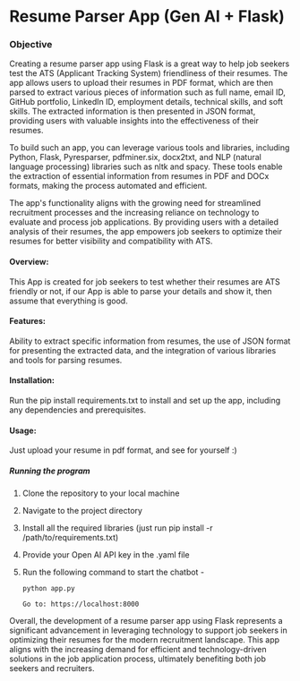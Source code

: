 # Resume Parser App (Gen AI + Flask)

### Objective

Creating a resume parser app using Flask is a great way to help job seekers test the ATS (Applicant Tracking System) friendliness of their resumes. The app allows users to upload their resumes in PDF format, which are then parsed to extract various pieces of information such as full name, email ID, GitHub portfolio, LinkedIn ID, employment details, technical skills, and soft skills. The extracted information is then presented in JSON format, providing users with valuable insights into the effectiveness of their resumes.

To build such an app, you can leverage various tools and libraries, including Python, Flask, Pyresparser, pdfminer.six, docx2txt, and NLP (natural language processing) libraries such as nltk and spacy. These tools enable the extraction of essential information from resumes in PDF and DOCx formats, making the process automated and efficient.

The app's functionality aligns with the growing need for streamlined recruitment processes and the increasing reliance on technology to evaluate and process job applications. By providing users with a detailed analysis of their resumes, the app empowers job seekers to optimize their resumes for better visibility and compatibility with ATS.


#### Overview: 
This App is created for job seekers to test whether their resumes are ATS friendly or not, if our App is able to parse your details and show it, then assume that everything is good.

#### Features: 
Ability to extract specific information from resumes, the use of JSON format for presenting the extracted data, and the integration of various libraries and tools for parsing resumes.

#### Installation: 
Run the pip install requirements.txt to install and set up the app, including any dependencies and prerequisites.

#### Usage: 
Just upload your resume in pdf format, and see for yourself :)


##### Running the program

1. Clone the repository to your local machine
2. Navigate to the project directory
3. Install all the required libraries (just run pip install -r /path/to/requirements.txt)
4. Provide your Open AI API key in the .yaml file
5. Run the following command to start the chatbot -

    ```
    python app.py
    ```

    ```
    Go to: https://localhost:8000
    ```
    
Overall, the development of a resume parser app using Flask represents a significant advancement in leveraging technology to support job seekers in optimizing their resumes for the modern recruitment landscape. This app aligns with the increasing demand for efficient and technology-driven solutions in the job application process, ultimately benefiting both job seekers and recruiters.
